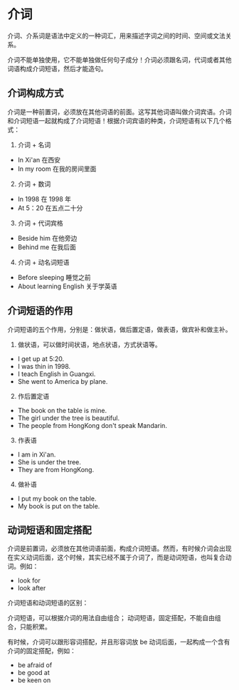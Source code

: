 # 介词

介词、介系词是语法中定义的一种词汇，用来描述字词之间的时间、空间或文法关系。

介词不能单独使用，它不能单独做任何句子成分！介词必须跟名词，代词或者其他词语构成介词短语，然后才能造句。

## 介词构成方式

介词是一种前置词，必须放在其他词语的前面。这写其他词语叫做介词宾语。介词和介词短语一起就构成了介词短语！根据介词宾语的种类，介词短语有以下几个格式：

1. 介词 + 名词

- In Xi'an 在西安
- In my room 在我的房间里面

2. 介词 + 数词

- In 1998 在 1998 年
- At 5：20 在五点二十分

3. 介词 + 代词宾格

- Beside him 在他旁边
- Behind me 在我后面

4. 介词 + 动名词短语

- Before sleeping 睡觉之前
- About learning English 关于学英语

## 介词短语的作用

介词短语的五个作用，分别是：做状语，做后置定语，做表语，做宾补和做主补。

1. 做状语，可以做时间状语，地点状语，方式状语等。

- I get up at 5:20.
- I was thin in 1998.
- I teach English in Guangxi.
- She went to America by plane.

2. 作后置定语

- The book on the table is mine.
- The girl under the tree is beautiful.
- The people from HongKong don't speak Mandarin.

3. 作表语

- I am in Xi'an.
- She is under the tree.
- They are from HongKong.

4. 做补语

- I put my book on the table.
- My book is put on the table.

## 动词短语和固定搭配

介词是前置词，必须放在其他词语前面，构成介词短语。然而，有时候介词会出现在实义动词后面，这个时候，其实已经不属于介词了，而是动词短语，也叫复合动词。例如：

- look for
- look after

介词短语和动词短语的区别：

介词短语，可以根据介词的用法自由组合；
动词短语，固定搭配，不能自由组合，只能积累。

有时候，介词可以跟形容词搭配，并且形容词放 be 动词后面，一起构成一个含有介词的固定搭配，例如：

- be afraid of
- be good at
- be keen on
